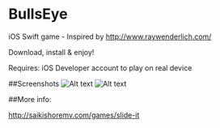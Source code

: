 # BullsEye

iOS Swift game - Inspired by http://www.raywenderlich.com/

Download, install & enjoy!

Requires: iOS Developer account to play on real device

##Screenshots
![Alt text](https://raw.githubusercontent.com/saikishu/slide-it/master/Screenshots/SlideIt-1-iPhone6.png "Game Screen")
![Alt text](https://raw.githubusercontent.com/saikishu/slide-it/master/Screenshots/SlideIt-2-iPhone6.png "Game Screen")

##More info:

http://saikishoremv.com/games/slide-it
